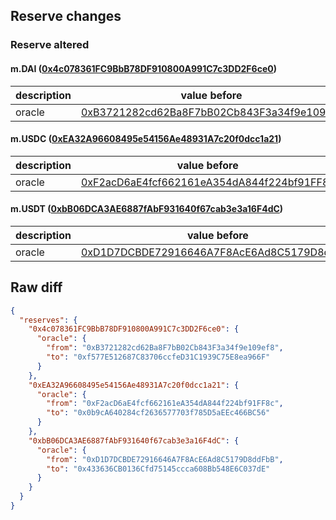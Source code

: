 ## Reserve changes

### Reserve altered

#### m.DAI ([0x4c078361FC9BbB78DF910800A991C7c3DD2F6ce0](https://explorer.metis.io/address/0x4c078361FC9BbB78DF910800A991C7c3DD2F6ce0))

| description | value before | value after |
| --- | --- | --- |
| oracle | [0xB3721282cd62Ba8F7bB02Cb843F3a34f9e109ef8](https://explorer.metis.io/address/0xB3721282cd62Ba8F7bB02Cb843F3a34f9e109ef8) | [0xf577E512687C83706ccfeD31C1939C75E8ea966F](https://explorer.metis.io/address/0xf577E512687C83706ccfeD31C1939C75E8ea966F) |


#### m.USDC ([0xEA32A96608495e54156Ae48931A7c20f0dcc1a21](https://explorer.metis.io/address/0xEA32A96608495e54156Ae48931A7c20f0dcc1a21))

| description | value before | value after |
| --- | --- | --- |
| oracle | [0xF2acD6aE4fcf662161eA354dA844f224bf91FF8c](https://explorer.metis.io/address/0xF2acD6aE4fcf662161eA354dA844f224bf91FF8c) | [0x0b9cA640284cf2636577703f785D5aEEc466BC56](https://explorer.metis.io/address/0x0b9cA640284cf2636577703f785D5aEEc466BC56) |


#### m.USDT ([0xbB06DCA3AE6887fAbF931640f67cab3e3a16F4dC](https://explorer.metis.io/address/0xbB06DCA3AE6887fAbF931640f67cab3e3a16F4dC))

| description | value before | value after |
| --- | --- | --- |
| oracle | [0xD1D7DCBDE72916646A7F8AcE6Ad8C5179D8ddFbB](https://explorer.metis.io/address/0xD1D7DCBDE72916646A7F8AcE6Ad8C5179D8ddFbB) | [0x433636CB0136Cfd75145ccca608Bb548E6C037dE](https://explorer.metis.io/address/0x433636CB0136Cfd75145ccca608Bb548E6C037dE) |


## Raw diff

```json
{
  "reserves": {
    "0x4c078361FC9BbB78DF910800A991C7c3DD2F6ce0": {
      "oracle": {
        "from": "0xB3721282cd62Ba8F7bB02Cb843F3a34f9e109ef8",
        "to": "0xf577E512687C83706ccfeD31C1939C75E8ea966F"
      }
    },
    "0xEA32A96608495e54156Ae48931A7c20f0dcc1a21": {
      "oracle": {
        "from": "0xF2acD6aE4fcf662161eA354dA844f224bf91FF8c",
        "to": "0x0b9cA640284cf2636577703f785D5aEEc466BC56"
      }
    },
    "0xbB06DCA3AE6887fAbF931640f67cab3e3a16F4dC": {
      "oracle": {
        "from": "0xD1D7DCBDE72916646A7F8AcE6Ad8C5179D8ddFbB",
        "to": "0x433636CB0136Cfd75145ccca608Bb548E6C037dE"
      }
    }
  }
}
```